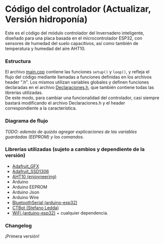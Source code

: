 # Código del controlador (Actualizar, Versión hidroponía)
Este es el código del módulo controlador del Invernadero inteligente, diseñado para una placa basada en el microcontrolador ESP32, con sensores de humedad del suelo capacitivos, así como también de temperatura y humedad del aire AHT10.

### Estructura
El archivo [main.cpp](https://github.com/Quintana-S-E/Invernadero-inteligente-C.E.T.-N.-2/blob/master/Controlador/src/main.cpp) contiene las funciones `setup()` y `loop()`, y refleja el flujo del código mediante llamadas a funciones definidas en los archivos header ".h". Los mismos utilizan variables globales y definen funciones declaradas en el archivo [Declaraciones.h](https://github.com/Quintana-S-E/Invernadero-inteligente-C.E.T.-N.-2/blob/master/Controlador/src/Declaraciones.h), que también contiene todas las librerías utilizadas.  
De este modo, para cambiar una funcionalidad del controlador, casi siempre bastará modificando el archivo Declaraciones.h y el header correspondiente a la característica.

### Diagrama de flujo
*TODO: además de quizás agregar explicaciones de las variables guardadas (EEPROM) y los comandos.*

### Librerías utilizadas (sujeto a cambios y dependiente de la versión)
+ [Adafruit_GFX](https://github.com/adafruit/Adafruit-GFX-Library)
+ [Adafruit_SSD1306](https://github.com/adafruit/Adafruit_SSD1306)
+ [AHT10 (enjoyneering)](https://github.com/enjoyneering/AHT10)
+ Arduino
+ Arduino EEPROM
+ Arduino Json
+ Arduino Wire
+ [BluetoothSerial (arduino-esp32)](https://github.com/espressif/arduino-esp32/tree/master/libraries/BluetoothSerial)
+ [CTBot (Stefano Ledda)](https://github.com/shurillu/CTBot)
+ [WiFi (arduino-esp32)](https://github.com/espressif/arduino-esp32/tree/master/libraries/WiFi)
\+ cualquier dependencia.

### Changelog
¡Primera versión!